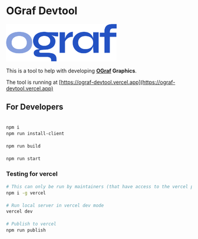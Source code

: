 # OGraf Devtool

<img src="docs/logo/ograf-logo-colour.svg" width="300"/>

This is a tool to help with developing <b>[OGraf](https://ograf.ebu.io/) Graphics</b>.

The tool is running at [https://ograf-devtool.vercel.app](https://ograf-devtool.vercel.app)

## For Developers

```bash

npm i
npm run install-client

npm run build

npm run start
```

### Testing for vercel

```bash
# This can only be run by maintainers (that have access to the vercel project)
npm i -g vercel

# Run local server in vercel dev mode
vercel dev

# Publish to vercel
npm run publish
```

